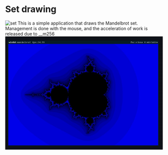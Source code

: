 # Set drawing
![set](mandelbrotSet.gif)
This is a simple application that draws the Mandelbrot set. Management is done with the mouse, and the acceleration of work is released due to __m256
![window](winXd.jpg)